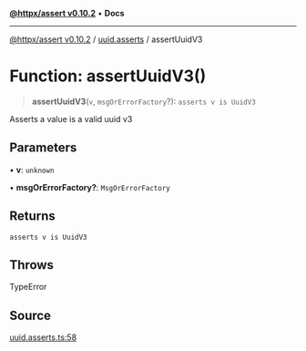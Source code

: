 [**@httpx/assert v0.10.2**](../../README.md) • **Docs**

***

[@httpx/assert v0.10.2](../../README.md) / [uuid.asserts](../README.md) / assertUuidV3

# Function: assertUuidV3()

> **assertUuidV3**(`v`, `msgOrErrorFactory`?): `asserts v is UuidV3`

Asserts a value is a valid uuid v3

## Parameters

• **v**: `unknown`

• **msgOrErrorFactory?**: `MsgOrErrorFactory`

## Returns

`asserts v is UuidV3`

## Throws

TypeError

## Source

[uuid.asserts.ts:58](https://github.com/belgattitude/httpx/blob/c2b4400d3e1e7ce81677911e5629c323b752b635/packages/assert/src/uuid.asserts.ts#L58)
